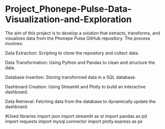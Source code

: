 # Project_Phonepe-Pulse-Data-Visualization-and-Exploration


The aim of this project is to develop a solution that extracts, transforms, and visualizes data from the Phonepe Pulse GitHub repository. The process involves:

Data Extraction: Scripting to clone the repository and collect data.

Data Transformation: Using Python and Pandas to clean and structure the data.

Database Insertion: Storing transformed data in a SQL database.

Dashboard Creation: Using Streamlit and Plotly to build an interactive dashboard.

Data Retrieval: Fetching data from the database to dynamically update the dashboard.


#Used libraries
import json
import streamlit as st
import pandas as pd
import requests
import mysql.connector
import plotly.express as px

